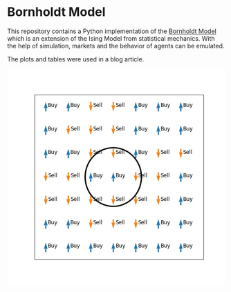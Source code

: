 # Bornholdt Model

This repository contains a Python implementation of the [Bornholdt Model](https://www.worldscientific.com/doi/abs/10.1142/S0129183102002961)  which is an extension of the Ising Model from statistical mechanics. With the help of simulation, markets and the behavior of agents can be emulated. 

The plots and tables were used in a blog article.

![Lattice](plots/schematic.jpeg)



